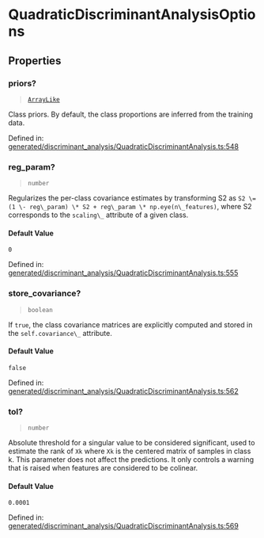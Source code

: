 # QuadraticDiscriminantAnalysisOptions

## Properties

### priors?

> [`ArrayLike`](../types/ArrayLike.md)

Class priors. By default, the class proportions are inferred from the training data.

Defined in:  [generated/discriminant\_analysis/QuadraticDiscriminantAnalysis.ts:548](https://github.com/transitive-bullshit/scikit-learn-ts/blob/92ab806/packages/sklearn/src/generated/discriminant_analysis/QuadraticDiscriminantAnalysis.ts#L548)

### reg\_param?

> `number`

Regularizes the per-class covariance estimates by transforming S2 as `S2 \= (1 \- reg\_param) \* S2 + reg\_param \* np.eye(n\_features)`, where S2 corresponds to the `scaling\_` attribute of a given class.

#### Default Value

`0`

Defined in:  [generated/discriminant\_analysis/QuadraticDiscriminantAnalysis.ts:555](https://github.com/transitive-bullshit/scikit-learn-ts/blob/92ab806/packages/sklearn/src/generated/discriminant_analysis/QuadraticDiscriminantAnalysis.ts#L555)

### store\_covariance?

> `boolean`

If `true`, the class covariance matrices are explicitly computed and stored in the `self.covariance\_` attribute.

#### Default Value

`false`

Defined in:  [generated/discriminant\_analysis/QuadraticDiscriminantAnalysis.ts:562](https://github.com/transitive-bullshit/scikit-learn-ts/blob/92ab806/packages/sklearn/src/generated/discriminant_analysis/QuadraticDiscriminantAnalysis.ts#L562)

### tol?

> `number`

Absolute threshold for a singular value to be considered significant, used to estimate the rank of `Xk` where `Xk` is the centered matrix of samples in class k. This parameter does not affect the predictions. It only controls a warning that is raised when features are considered to be colinear.

#### Default Value

`0.0001`

Defined in:  [generated/discriminant\_analysis/QuadraticDiscriminantAnalysis.ts:569](https://github.com/transitive-bullshit/scikit-learn-ts/blob/92ab806/packages/sklearn/src/generated/discriminant_analysis/QuadraticDiscriminantAnalysis.ts#L569)
